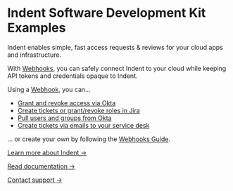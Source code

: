 # Indent Software Development Kit Examples

Indent enables simple, fast access requests & reviews for your cloud apps and infrastructure.

With [Webhooks](./webhooks), you can safely connect Indent to your cloud while keeping API tokens and credentials opaque to Indent.

Using a [Webhook](./webhooks), you can...

- [Grant and revoke access via Okta](./webhooks/change/terraform-aws-okta-webhook)
- [Create tickets or grant/revoke roles in Jira](./webhooks/change/terraform-aws-jira-webhook)
- [Pull users and groups from Okta](./webhooks/pull/terraform-aws-okta-pull-webhook)
- [Create tickets via emails to your service desk](./webhooks/xyz/serverless-aws-ses-webhook)

... or create your own by following the [Webhooks Guide](https://indent.dev/docs/webhooks).

[Learn more about Indent &rarr;](https://indent.com)

[Read documentation &rarr;](https://indent.com/docs)

[Contact support &rarr;](https://support.indent.com)
